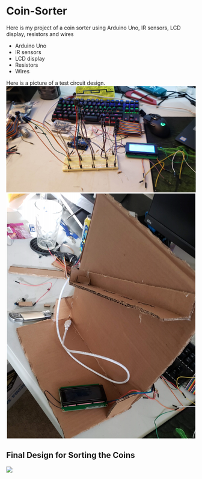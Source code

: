 # Coin-Sorter
Here is my project of a coin sorter using Arduino Uno, IR sensors, LCD display, resistors and wires

  - Arduino Uno
  - IR sensors
  - LCD display
  - Resistors
  - Wires
  
Here is a picture of a test circuit design.
![](testphase.jpg)
![](testphase1.jpg)

## Final Design for Sorting the Coins

![](finaldes.gif)
